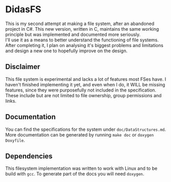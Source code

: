 # DidasFS

This is my second attempt at making a file system, after an abandoned project in C#. This new version, written in C, maintains the same working principle but was implemented and documented more seriously.  
I'll use it as a means to better understand the functioning of file systems. After completing it, I plan on analysing it's biggest problems and limitations and design a new one to hopefully improve on the design.

## Disclaimer

This file system is experimental and lacks a lot of features most FSes have. I haven't finished implementing it yet, and even when I do, it WILL be missing features, since they were purposefully not included in the specification. These include but are not limited to file ownership, group permissions and links.

## Documentation

You can find the specifications for the system under `doc/DataStructures.md`.
More documentation can be generated by running `make doc` or `doxygen Doxyfile`.

## Dependencies

This filesystem implementation was written to work with Linux and to be build with `gcc`. To generate part of the docs you will need `doxygen`.
